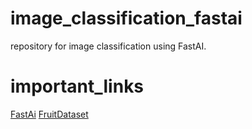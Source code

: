 # image_classification_fastai
 repository for image classification using FastAI.

 # important_links
[FastAi](https://docs.fast.ai/)
[FruitDataset](https://public.roboflow.com/classification/fruits-dataset)
